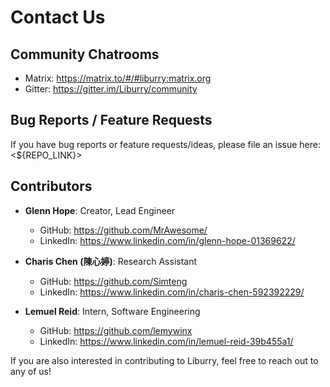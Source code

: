 # Contact Us

## Community Chatrooms
* Matrix: <https://matrix.to/#/#liburry:matrix.org>
* Gitter: <https://gitter.im/Liburry/community>

## Bug Reports / Feature Requests
If you have bug reports or feature requests/ideas, please file an issue here: <${REPO_LINK}>

## Contributors

* **Glenn Hope**: Creator, Lead Engineer
    * GitHub: <https://github.com/MrAwesome/>
    * LinkedIn: <https://www.linkedin.com/in/glenn-hope-01369622/>

* **Charis Chen (陳心婷)**: Research Assistant
    * GitHub: <https://github.com/Simteng>
    * LinkedIn: <https://www.linkedin.com/in/charis-chen-592392229/>

* **Lemuel Reid**: Intern, Software Engineering
    * GitHub: <https://github.com/lemywinx>
    * LinkedIn: <https://www.linkedin.com/in/lemuel-reid-39b455a1/>

If you are also interested in contributing to Liburry, feel free to reach out to any of us!
